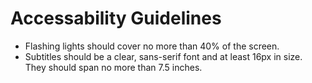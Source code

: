 # Accessability Guidelines

- Flashing lights should cover no more than 40% of the screen.
- Subtitles should be a clear, sans-serif font and at least 16px in size. They should span no more than 7.5 inches.
